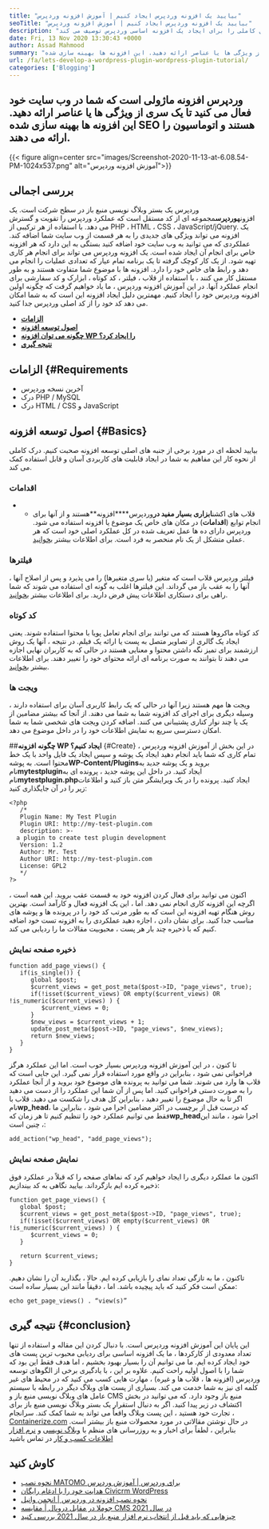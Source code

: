 ```yaml
---
title: "بیایید یک افزونه وردپرس ایجاد کنیم | آموزش افزونه وردپرس" 
seoTitle: "بیایید یک افزونه وردپرس ایجاد کنیم | آموزش افزونه وردپرس" 
description: "به توسعه افزونه های وردپرس علاقه دارید؟ این آموزش افزونه وردپرس را دنبال کنید که مراحل کاملی را برای ایجاد یک افزونه اساسی وردپرس توصیف می کند." 
date: Fri, 13 Nov 2020 13:30:43 +0000
author: Assad Mahmood
summary: "افزونه وردپرس ماژولی است که شما در وب سایت خود فعال می کنید تا یک سری از ویژگی ها یا عناصر ارائه دهید. این افزونه ها بهینه سازی شده SEO هستند و اتوماسیون را ارائه می دهند." 
url: /fa/lets-develop-a-wordpress-plugin-wordpress-plugin-tutorial/
categories: ['Blogging']
---
```


## وردپرس افزونه ماژولی است که شما در وب سایت خود فعال می کنید تا یک سری از ویژگی ها یا عناصر ارائه دهید. این افزونه ها بهینه سازی شده SEO هستند و اتوماسیون را ارائه می دهند.

{{< figure align=center src="images/Screenshot-2020-11-13-at-6.08.54-PM-1024x537.png" alt="آموزش افزونه وردپرس">}}


## بررسی اجمالی
وردپرس یک بستر وبلاگ نویسی منبع باز در سطح شرکت است. یک افزونه**وردپرس**مجموعه ای از کد مستقل است که عملکرد وردپرس را تقویت و گسترش می دهد. با استفاده از هر ترکیبی از PHP ، HTML ، CSS ، JavaScript/jQuery. یک افزونه می تواند ویژگی های جدیدی را به هر قسمت از وب سایت شما اضافه کند.
عملکردی که می توانید به وب سایت خود اضافه کنید بستگی به این دارد که هر افزونه خاص برای انجام آن ایجاد شده است. یک افزونه وردپرس می تواند برای انجام هر کاری تهیه شود. از یک کار کوچک گرفته تا یک برنامه تمام عیار که تعدادی عملیات را انجام می دهد و رابط های خاص خود را دارد. افزونه ها با موضوع شما متفاوت هستند و به طور مستقل کار می کنند ، با استفاده از قلاب ، فیلتر ، کد کوتاه ، ابزارک و کد سفارشی برای انجام عملکرد آنها.
در این آموزش افزونه وردپرس ، ما یاد خواهیم گرفت که چگونه اولین افزونه وردپرس خود را ایجاد کنیم. مهمترین دلیل ایجاد افزونه این است که به شما امکان می دهد کد خود را از کد اصلی وردپرس جدا کنید.
* **[الزامات][1]**
* **[اصول توسعه افزونه][2]**
* **[چگونه می توان افزونه WP را ایجاد کرد؟][3]**
* **[نتیجه گیری][4]**

## الزامات   {#Requirements
  * آخرین نسخه وردپرس
  * درک PHP / MySQL
  * درک HTML / CSS و JavaScript

## اصول توسعه افزونه   {#Basics}
بیایید لحظه ای در مورد برخی از جنبه های اصلی توسعه افزونه صحبت کنیم. درک کاملی از نحوه کار این مفاهیم به شما در ایجاد قابلیت های کاربردی آسان و قابل استفاده کمک می کند.

### اقدامات
* * قلاب های اکشن**ابزاری بسیار مفید در**وردپرس****افزونه**هستند و از آنها برای انجام توابع (**اقدامات**) در مکان های خاص یک موضوع یا افزونه استفاده می شود. وردپرس دارای ده ها عمل تعریف شده در کل عملکرد اصلی خود است که هر عملی متشکل از یک نام منحصر به فرد است. برای اطلاعات بیشتر [بخوانید][5].

### فیلترها
فیلتر وردپرس قلاب است که متغیر (یا سری متغیرها) را می پذیرد و پس از اصلاح آنها ، آنها را به عقب باز می گرداند. این فیلترها اغلب به گونه ای استفاده می شوند که شما راهی برای دستکاری اطلاعات پیش فرض دارید. برای اطلاعات بیشتر [بخوانید][6].

### کد کوتاه
کد کوتاه ماکروها هستند که می توانند برای انجام تعامل پویا با محتوا استفاده شوند. یعنی ایجاد یک گالری از تصاویر متصل به پست یا ارائه یک فیلم. در نتیجه ، آنها یک روش ارزشمند برای تمیز نگه داشتن محتوا و معنایی هستند در حالی که به کاربران نهایی اجازه می دهند تا بتوانند به صورت برنامه ای ارائه محتوای خود را تغییر دهند. برای اطلاعات بیشتر [بخوانید][7].

### ویجت ها
ویجت ها مهم هستند زیرا آنها در حالی که یک رابط کاربری آسان برای استفاده دارند ، وسیله دیگری برای اجرای کد افزونه شما به شما می دهند. از آنجا که بیشتر مضامین از یک یا چند نوار کناری پشتیبانی می کنند. اضافه کردن ویجت های شخصی شما به شما امکان دسترسی سریع به نمایش اطلاعات خود را در داخل موضوع می دهد.

##**چگونه افزونه WP ایجاد کنیم؟** {#Create}
در این بخش از آموزش افزونه وردپرس ، تمام کاری که شما باید انجام دهید ایجاد یک پوشه و سپس ایجاد یک فایل واحد با یک خط محتوا است. به پوشه**WP-Content/Plugins**بروید و یک پوشه جدید به نام**mytestplugin**ایجاد کنید. در داخل این پوشه جدید ، پرونده ای به نام**mytestplugin.php**ایجاد کنید. پرونده را در یک ویرایشگر متن باز کنید و اطلاعات زیر را در آن جایگذاری کنید:
```
<?php
   /*
   Plugin Name: My Test Plugin
   Plugin URI: http://my-test-plugin.com
   description: >-
  a plugin to create test plugin development
   Version: 1.2
   Author: Mr. Test
   Author URI: http://my-test-plugin.com
   License: GPL2
   */
?>
```
اکنون می توانید برای فعال کردن افزونه خود به قسمت عقب بروید. این همه است ، اگرچه این افزونه کاری انجام نمی دهد. اما ، این یک افزونه فعال و کارآمد است. بهترین روش هنگام تهیه افزونه این است که به طور مرتب کد خود را در پرونده ها و پوشه های مناسب جدا کنید.
برای نشان دادن ، اجازه دهید عملکردی را به افزونه تست خود اضافه کنیم که با ذخیره چند بار هر پست ، محبوبیت مقالات ما را ردیابی می کند.

### ذخیره صفحه نمایش
```
function add_page_views() {
   if(is_single()) {
      global $post;
      $current_views = get_post_meta($post->ID, "page_views", true);
      if(!isset($current_views) OR empty($current_views) OR !is_numeric($current_views) ) {
         $current_views = 0;
      }
      $new_views = $current_views + 1;
      update_post_meta($post->ID, "page_views", $new_views);
      return $new_views;
   }
}
```
تا کنون ، در این آموزش افزونه وردپرس بسیار خوب است. اما این عملکرد هرگز فراخوانی نمی شود ، بنابراین در واقع مورد استفاده قرار نمی گیرد. این جایی است که قلاب ها وارد می شوند. شما می توانید به پرونده های موضوع خود بروید و از آنجا عملکرد را به صورت دستی فراخوانی کنید. اما پس از آن شما این عملکرد را از دست می دهید اگر تا به حال موضوع را تغییر دهید ، بنابراین کل هدف را شکست می دهید. قلاب با نام**wp_head**، که درست قبل از برچسب در اکثر مضامین اجرا می شود ، بنابراین ما فقط می توانیم عملکرد خود را تنظیم کنیم تا هر زمان که**wp_head**اجرا شود ، مانند این ، چنین است:
```
add_action("wp_head", "add_page_views");
```

### نمایش صفحه نمایش
اکنون ما عملکرد دیگری را ایجاد خواهیم کرد که نماهای صفحه را که قبلاً در عملکرد فوق ذخیره کرده ایم بازگرداند. بیایید نگاهی به کد بیندازیم:
```
function get_page_views() {
   global $post;
   $current_views = get_post_meta($post->ID, "page_views", true);
   if(!isset($current_views) OR empty($current_views) OR !is_numeric($current_views) ) {
      $current_views = 0;
   }

   return $current_views;
}
```
تاکنون ، ما به تازگی تعداد نمای را بازیابی کرده ایم. حالا ، بگذارید آن را نشان دهیم. ممکن است فکر کنید که باید پیچیده باشد. اما ، دقیقاً مانند این بسیار ساده است:
```
echo get_page_views() . “view(s)”
```

## نتیجه گیری   {#conclusion}
این پایان این آموزش افزونه وردپرس است. با دنبال کردن این مقاله و استفاده از تنها تعداد معدودی از کارکردها ، ما یک افزونه اساسی برای ردیابی محبوب ترین پست های خود ایجاد کرده ایم. ما می توانیم آن را بسیار بهبود بخشیم ، اما هدف فقط این بود که شما را با اصول اولیه راحت کنیم. علاوه بر این ، با یادگیری برخی از الگوهای توسعه وردپرس (افزونه ها ، قلاب ها و غیره) ، مهارت هایی کسب می کنید که در محیط های غیر کلمه ای نیز به شما خدمت می کند. بسیاری از پست های وبلاگ دیگر در رابطه با سیستم عامل های وبلاگ نویسی منبع باز و CMS منبع باز وجود دارد. که می توانید در بخش اکتشاف در زیر پیدا کنید. اگر به دنبال استقرار یک بستر وبلاگ نویسی منبع باز برای تجارت خود هستید ، این پست وبلاگ واقعاً می تواند به شما کمک کند.
سرانجام ، [Containerize.com][8] در حال نوشتن مقالاتی در مورد محصولات منبع باز بیشتر است. بنابراین ، لطفاً برای اخبار و به روزرسانی های منظم با [وبلاگ نویسی][9] و [نرم افزار اطلاعات کسب و کار][10] در تماس باشید

## کاوش کنید
  * [نحوه نصب MATOMO برای وردپرس | آموزش وردپرس][11]
  * [هدایت خود را با ادغام رایگان Civicrm WordPress][12]
  * [نحوه نصب افزونه در وردپرس | انجمن وانیل][13]
  * [جوملا در مقابل دروپال | مقایسه CMS در سال 2021][14]
  * [چیزهایی که باید قبل از انتخاب نرم افزار منبع باز در سال 2021 بررسی کنید][15]

  
[1]: #requirements
[2]: #basics
[3]: #create
[4]: #conclusion
[5]: https://developer.wordpress.org/plugins/hooks/
[6]: https://developer.wordpress.org/plugins/hooks/filters/
[7]: https://developer.wordpress.org/plugins/shortcodes/
[8]: https://www.containerize.com/
[9]: https://products.containerize.com/blogging/
[10]: https://products.containerize.com/business-intelligence/
[11]: https://blog.containerize.com/blogging/how-to-install-matomo-for-wordpress-wordpress-tutorial/
[12]: https://blog.containerize.com/blogging/civicrm-wordpress-integration-wordpress-tutorial/
[13]: https://blog.containerize.com/blogging/how-to-a-install-plugin-in-wordpress-vanilla-forum/
[14]: https://blog.containerize.com/content-management/joomla-vs-drupal-cms-comparison-in-2021/
[15]: https://blog.containerize.com/cmdb-software/things-to-review-before-opting-open-source-software-in-2021/
